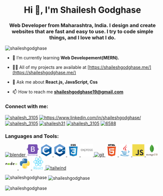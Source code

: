 <h1 align="center">Hi 👋, I'm Shailesh Godghase</h1>
<h3 align="center">Web Developer from Maharashtra, India. I design and create websites that are fast and easy to use. I try to code simple things, and I love what I do.</h3>

<p align="left"> <img src="https://komarev.com/ghpvc/?username=shaileshgodghase&label=Profile%20views&color=0e75b6&style=flat" alt="shaileshgodghase" /> </p>

- 🌱 I’m currently learning **Web Developement(MERN).**

- 👨‍💻 All of my projects are available at [https://shaileshgodghase.me/](https://shaileshgodghase.me/)

- 💬 Ask me about **React.js, JavaScript, Css**

- 📫 How to reach me **shaileshgodghase19@gmail.com**

<h3 align="left">Connect with me:</h3>
<p align="left">
<a href="https://twitter.com/shailesh_3105" target="blank"><img align="center" src="https://raw.githubusercontent.com/rahuldkjain/github-profile-readme-generator/master/src/images/icons/Social/twitter.svg" alt="shailesh_3105" height="30" width="40" /></a>
<a href="https://linkedin.com/in/https://www.linkedin.com/in/shaileshgodghase/" target="blank"><img align="center" src="https://raw.githubusercontent.com/rahuldkjain/github-profile-readme-generator/master/src/images/icons/Social/linked-in-alt.svg" alt="https://www.linkedin.com/in/shaileshgodghase/" height="30" width="40" /></a>
<a href="https://instagram.com/shailesh_3105" target="blank"><img align="center" src="https://raw.githubusercontent.com/rahuldkjain/github-profile-readme-generator/master/src/images/icons/Social/instagram.svg" alt="shailesh_3105" height="30" width="40" /></a>
<a href="https://www.hackerrank.com/shailesh31" target="blank"><img align="center" src="https://raw.githubusercontent.com/rahuldkjain/github-profile-readme-generator/master/src/images/icons/Social/hackerrank.svg" alt="shailesh31" height="30" width="40" /></a>
<a href="https://www.leetcode.com/shailesh_3105" target="blank"><img align="center" src="https://raw.githubusercontent.com/rahuldkjain/github-profile-readme-generator/master/src/images/icons/Social/leet-code.svg" alt="shailesh_3105" height="30" width="40" /></a>
<a href="https://discord.gg/6588" target="blank"><img align="center" src="https://raw.githubusercontent.com/rahuldkjain/github-profile-readme-generator/master/src/images/icons/Social/discord.svg" alt="6588" height="30" width="40" /></a>
</p>

<h3 align="left">Languages and Tools:</h3>
<p align="left"> <a href="https://www.blender.org/" target="_blank" rel="noreferrer"> <img src="https://download.blender.org/branding/community/blender_community_badge_white.svg" alt="blender" width="40" height="40"/> </a> <a href="https://getbootstrap.com" target="_blank" rel="noreferrer"> <img src="https://raw.githubusercontent.com/devicons/devicon/master/icons/bootstrap/bootstrap-plain-wordmark.svg" alt="bootstrap" width="40" height="40"/> </a> <a href="https://www.cprogramming.com/" target="_blank" rel="noreferrer"> <img src="https://raw.githubusercontent.com/devicons/devicon/master/icons/c/c-original.svg" alt="c" width="40" height="40"/> </a> <a href="https://www.w3schools.com/cpp/" target="_blank" rel="noreferrer"> <img src="https://raw.githubusercontent.com/devicons/devicon/master/icons/cplusplus/cplusplus-original.svg" alt="cplusplus" width="40" height="40"/> </a> <a href="https://www.w3schools.com/css/" target="_blank" rel="noreferrer"> <img src="https://raw.githubusercontent.com/devicons/devicon/master/icons/css3/css3-original-wordmark.svg" alt="css3" width="40" height="40"/> </a> <a href="https://expressjs.com" target="_blank" rel="noreferrer"> <img src="https://raw.githubusercontent.com/devicons/devicon/master/icons/express/express-original-wordmark.svg" alt="express" width="40" height="40"/> </a> <a href="https://git-scm.com/" target="_blank" rel="noreferrer"> <img src="https://www.vectorlogo.zone/logos/git-scm/git-scm-icon.svg" alt="git" width="40" height="40"/> </a> <a href="https://www.w3.org/html/" target="_blank" rel="noreferrer"> <img src="https://raw.githubusercontent.com/devicons/devicon/master/icons/html5/html5-original-wordmark.svg" alt="html5" width="40" height="40"/> </a> <a href="https://www.java.com" target="_blank" rel="noreferrer"> <img src="https://raw.githubusercontent.com/devicons/devicon/master/icons/java/java-original.svg" alt="java" width="40" height="40"/> </a> <a href="https://developer.mozilla.org/en-US/docs/Web/JavaScript" target="_blank" rel="noreferrer"> <img src="https://raw.githubusercontent.com/devicons/devicon/master/icons/javascript/javascript-original.svg" alt="javascript" width="40" height="40"/> </a> <a href="https://www.mongodb.com/" target="_blank" rel="noreferrer"> <img src="https://raw.githubusercontent.com/devicons/devicon/master/icons/mongodb/mongodb-original-wordmark.svg" alt="mongodb" width="40" height="40"/> </a> <a href="https://nodejs.org" target="_blank" rel="noreferrer"> <img src="https://raw.githubusercontent.com/devicons/devicon/master/icons/nodejs/nodejs-original-wordmark.svg" alt="nodejs" width="40" height="40"/> </a> <a href="https://www.python.org" target="_blank" rel="noreferrer"> <img src="https://raw.githubusercontent.com/devicons/devicon/master/icons/python/python-original.svg" alt="python" width="40" height="40"/> </a> <a href="https://reactjs.org/" target="_blank" rel="noreferrer"> <img src="https://raw.githubusercontent.com/devicons/devicon/master/icons/react/react-original-wordmark.svg" alt="react" width="40" height="40"/> </a> <a href="https://tailwindcss.com/" target="_blank" rel="noreferrer"> <img src="https://www.vectorlogo.zone/logos/tailwindcss/tailwindcss-icon.svg" alt="tailwind" width="40" height="40"/> </a> </p>

<p><img align="left" src="https://github-readme-stats.vercel.app/api/top-langs?username=shaileshgodghase&show_icons=true&locale=en&layout=compact" alt="shaileshgodghase" /></p>

<p>&nbsp;<img align="center" src="https://github-readme-stats.vercel.app/api?username=shaileshgodghase&show_icons=true&locale=en" alt="shaileshgodghase" /></p>

<p><img align="center" src="https://github-readme-streak-stats.herokuapp.com/?user=shaileshgodghase&" alt="shaileshgodghase" /></p>


<!---
ShaileshGodghase/ShaileshGodghase is a ✨ special ✨ repository because its `README.md` (this file) appears on your GitHub profile.
You can click the Preview link to take a look at your changes.
- 👋 Hi, I’m @ShaileshGodghase
- 👀 I’m interested in Web Development and Android Development
- 🌱 I’m currently learning Web Development
- 💞️ I’m looking to collaborate on Web Projects
- 📫 How to reach me Email: shaileshgodghase19@gmail.com LinkedIn:https://www.linkedin.com/in/shailesh-godghase-b4392220a/

--->
